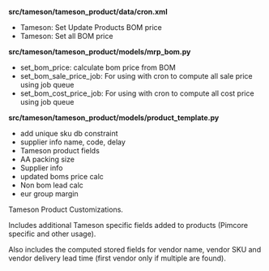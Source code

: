 **src/tameson/tameson_product/data/cron.xml**

-   Tameson: Set Update Products BOM price
-   Tameson: Set all BOM price

**src/tameson/tameson_product/models/mrp_bom.py**

-   set_bom_price: calculate bom price from BOM
-   set_bom_sale_price_job: For using with cron to compute all sale price using job queue
-   set_bom_cost_price_job: For using with cron to compute all cost price using job queue

**src/tameson/tameson_product/models/product_template.py**

-   add unique sku db constraint
-   supplier info name, code, delay
-   Tameson product fields
-   AA packing size
-   Supplier info
-   updated boms price calc
-   Non bom lead calc
-   eur group margin

Tameson Product Customizations.

Includes additional Tameson specific fields added to products (Pimcore specific and other usage).

Also includes the computed stored fields for vendor name, vendor SKU and vendor delivery lead time (first vendor only if multiple are found).
